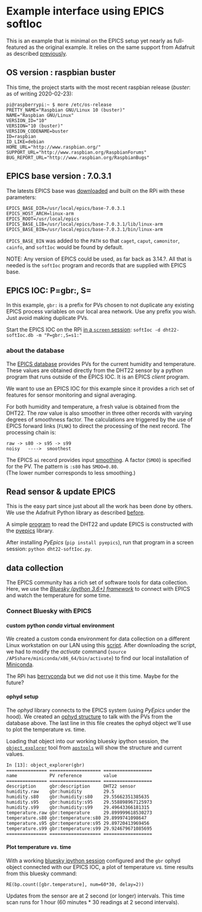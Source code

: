 # Example interface using EPICS softIoc

This is an example that is minimal on the EPICS setup yet 
nearly as full-featured as the original example.  It relies 
on the same support from Adafruit as described 
[previously](https://github.com/prjemian/epics_ioc_raspi_sensors/blob/master/documentation/dht22/notes.md).

## OS version : raspbian buster

This time, the project starts with the most recent raspbian release 
(*buster*: as of writing 2020-02-23):

```
pi@raspberrypi:~ $ more /etc/os-release 
PRETTY_NAME="Raspbian GNU/Linux 10 (buster)"
NAME="Raspbian GNU/Linux"
VERSION_ID="10"
VERSION="10 (buster)"
VERSION_CODENAME=buster
ID=raspbian
ID_LIKE=debian
HOME_URL="http://www.raspbian.org/"
SUPPORT_URL="http://www.raspbian.org/RaspbianForums"
BUG_REPORT_URL="http://www.raspbian.org/RaspbianBugs"
```

## EPICS base version : 7.0.3.1

The latests EPICS base was [downloaded](https://epics.anl.gov/base/R7-0/3.php) 
and built on the RPi with these parameters:

```
EPICS_BASE_DIR=/usr/local/epics/base-7.0.3.1
EPICS_HOST_ARCH=linux-arm
EPICS_ROOT=/usr/local/epics
EPICS_BASE_LIB=/usr/local/epics/base-7.0.3.1/lib/linux-arm
EPICS_BASE_BIN=/usr/local/epics/base-7.0.3.1/bin/linux-arm
```

`EPICS_BASE_BIN` was added to the `PATH` so that `caget`, `caput`,
`camonitor`, `cainfo`, and `softIoc` would be found by default.

NOTE: Any version of EPICS could be used, as far back as 3.14.?. 
All that is needed is the `softIoc` program and records that are
supplied with EPICS base.

## EPICS IOC: P=gbr:, S=

In this example, `gbr:` is a prefix for PVs chosen to not duplicate 
any existing EPICS process variables on our local area network.
Use any prefix you wish.  Just avoid making duplicate PVs.

Start the EPICS IOC on the RPi 
[in a `screen` session](https://github.com/prjemian/epics_ioc_raspi_sensors/blob/master/documentation/dht22/notes.md#unattended-logging):
`softIoc -d dht22-softIoc.db -m "P=gbr:,S=s1:"`

### about the database

The [EPICS database](https://github.com/prjemian/epics_ioc_raspi_sensors/blob/master/raspiApp/Db/dht22-softIoc.db) 
provides PVs for the current humidity and temperature.
These values are obtained directly from the DHT22 sensor by a python
program that runs outside of the EPICS IOC.  It is an EPICS *client* program.

We want to use an EPICS IOC for this example since it provides a rich set
of features for sensor monitoring and signal averaging.

For both humidity and temperature, a fresh value is obtained from the DHT22.
The *raw* value is also smoother in three other records with varying degrees
of smoothness factor.  The calculations are triggered by the use of EPICS
forward links (`FLNK`) to direct the processing of the next record.
The processing chain is:

    raw -> s80 -> s95 -> s99
    noisy   ---->  smoothest

The EPICS `ai` record provides input
[smoothing](https://wiki-ext.aps.anl.gov/epics/index.php/RRM_3-14_Analog_Input#Read_and_Convert_Parameters).
A factor (`SMOO`) is specified for the PV.  The pattern is `:s80` has `SMOO=0.80`.  
(The lower number corresponds to less smoothing.)

## Read sensor & update EPICS

This is the easy part since just about all the work has been done by others.
We use the Adafruit Python library as described 
[before](https://github.com/prjemian/epics_ioc_raspi_sensors/blob/master/documentation/dht22/notes.md#install-the-software-for-demonstration).

A simple [program](https://github.com/prjemian/epics_ioc_raspi_sensors/blob/master/raspiApp/Db/dht22-softIoc.py) to read the DHT22 and update EPICS
is constructed with the [pyepics](https://cars9.uchicago.edu/software/python/pyepics3/) library.

After installing *PyEpics* (`pip install pyepics`), run that program in a screen session: `python dht22-softIoc.py`.

## data collection

The EPICS community has a rich set of software tools for data collection.
Here, we use the [*Bluesky (python 3.6+) framework*](https://blueskyproject.io/)
to connect with EPICS and watch the temperature for some time.

### Connect Bluesky with EPICS

#### custom python *conda* virtual environment

We created a custom conda environment for data collection on a different Linux
workstation on our LAN using this [script](https://github.com/BCDA-APS/use_bluesky/blob/master/python_installation/setup_aps_2020_1.sh).
After downloading the script, we had to modify the *activate* command 
(`source /APSshare/miniconda/x86_64/bin/activate`) to find our local installation of
[Miniconda](https://www.anaconda.com/rpm-and-debian-repositories-for-miniconda/).

The RPi has [berryconda](https://github.com/jjhelmus/berryconda) 
but we did not use it this time.  Maybe for the future?

#### ophyd setup

The *ophyd* library connects to the EPICS system (using *PyEpics* under the hood).
We created an [ophyd structure](https://github.com/prjemian/epics_ioc_raspi_sensors/blob/master/raspiApp/Db/dht22-softIoc-ophyd.py)
to talk with the PVs from the database above.  The last line in this file creates the ophyd object we'll use to
plot the temperature *vs.* time.

Loading that object into our working bluesky ipython session,
the [`object_explorer`](https://apstools.readthedocs.io/en/latest/source/_utils.html#apstools.utils.object_explorer)
tool from [`apstools`](https://apstools.readthedocs.io/)
will show the structure and current values.

```
In [13]: object_explorer(gbr)                                                                                                               
=============== =================== ==================
name            PV reference        value             
=============== =================== ==================
description     gbr:description     DHT22 sensor      
humidity.raw    gbr:humidity        29.5              
humidity.s80    gbr:humidity:s80    29.55662351385635 
humidity.s95    gbr:humidity:s95    29.558898967125973
humidity.s99    gbr:humidity:s99    29.49643366181315 
temperature.raw gbr:temperature     29.899999618530273
temperature.s80 gbr:temperature:s80 29.8999741098647  
temperature.s95 gbr:temperature:s95 29.89720413969456 
temperature.s99 gbr:temperature:s99 29.924679671085695
=============== =================== ==================
```

#### Plot temperature *vs.* time

With a working [bluesky ipython session](https://github.com/prjemian/ipython-vm7)
configured and the `gbr` ophyd object connected with our EPICS IOC, a plot of
temperature *vs.* time results from this bluesky command:

    RE(bp.count([gbr.temperature], num=60*30, delay=2))
    
Updates from the sensor are at 2 second (or longer) intervals.  This
time scan runs for 1 hour (60 minutes * 30 readings at 2 second intervals).
